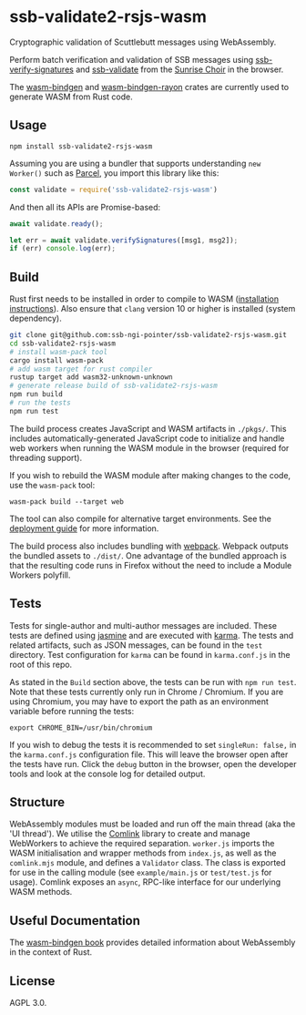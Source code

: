 # ssb-validate2-rsjs-wasm

Cryptographic validation of Scuttlebutt messages using WebAssembly.

Perform batch verification and validation of SSB messages using [ssb-verify-signatures](https://crates.io/crates/ssb-verify-signatures) and [ssb-validate](https://github.com/mycognosist/ssb-validate) from the [Sunrise Choir](https://github.com/sunrise-choir) in the browser.

The [wasm-bindgen](https://crates.io/crates/wasm-bindgen) and [wasm-bindgen-rayon](https://crates.io/crates/wasm-bindgen-rayon) crates are currently used to generate WASM from Rust code.

## Usage

```
npm install ssb-validate2-rsjs-wasm
```

Assuming you are using a bundler that supports understanding `new Worker()` such as [Parcel](https://github.com/parcel-bundler/parcel), you import this library like this:

```js
const validate = require('ssb-validate2-rsjs-wasm')
```

And then all its APIs are Promise-based:

```js
await validate.ready();

let err = await validate.verifySignatures([msg1, msg2]);
if (err) console.log(err);
```

## Build

Rust first needs to be installed in order to compile to WASM ([installation instructions](https://rustup.rs/)). Also ensure that `clang` version 10 or higher is installed (system dependency).

```bash
git clone git@github.com:ssb-ngi-pointer/ssb-validate2-rsjs-wasm.git
cd ssb-validate2-rsjs-wasm
# install wasm-pack tool
cargo install wasm-pack
# add wasm target for rust compiler
rustup target add wasm32-unknown-unknown
# generate release build of ssb-validate2-rsjs-wasm
npm run build
# run the tests
npm run test
```

The build process creates JavaScript and WASM artifacts in `./pkgs/`. This includes automatically-generated JavaScript code to initialize and handle web workers when running the WASM module in the browser (required for threading support).

If you wish to rebuild the WASM module after making changes to the code, use the `wasm-pack` tool:

`wasm-pack build --target web`

The tool can also compile for alternative target environments. See the [deployment guide](https://rustwasm.github.io/docs/wasm-bindgen/reference/deployment.html) for more information.

The build process also includes bundling with [webpack](https://webpack.js.org). Webpack outputs the bundled assets to `./dist/`. One advantage of the bundled approach is that the resulting code runs in Firefox without the need to include a Module Workers polyfill.

## Tests

Tests for single-author and multi-author messages are included. These tests are defined using [jasmine](https://jasmine.github.io/index.html) and are executed with [karma](http://karma-runner.github.io/6.3/index.html). The tests and related artifacts, such as JSON messages, can be found in the `test` directory. Test configuration for `karma` can be found in `karma.conf.js` in the root of this repo.

As stated in the `Build` section above, the tests can be run with `npm run test`. Note that these tests currently only run in Chrome / Chromium. If you are using Chromium, you may have to export the path as an environment variable before running the tests:

`export CHROME_BIN=/usr/bin/chromium`

If you wish to debug the tests it is recommended to set `singleRun: false,` in the `karma.conf.js` configuration file. This will leave the browser open after the tests have run. Click the `debug` button in the browser, open the developer tools and look at the console log for detailed output.

## Structure

WebAssembly modules must be loaded and run off the main thread (aka the 'UI thread'). We utilise the [Comlink](https://github.com/GoogleChromeLabs/comlink) library to create and manage WebWorkers to achieve the required separation. `worker.js` imports the WASM initialisation and wrapper methods from `index.js`, as well as the `comlink.mjs` module, and defines a `Validator` class. The class is exported for use in the calling module (see `example/main.js` or `test/test.js` for usage). Comlink exposes an `async`, RPC-like interface for our underlying WASM methods.

## Useful Documentation

The [wasm-bindgen book](https://rustwasm.github.io/docs/wasm-bindgen/introduction.html) provides detailed information about WebAssembly in the context of Rust.

## License

AGPL 3.0.
